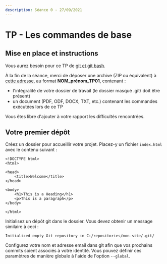 ```yaml
---
description: Séance 0 - 27/09/2021
---
```


# TP - Les commandes de base

## Mise en place et instructions

Vous aurez besoin pour ce TP de [git et git bash](https://gitforwindows.org/).

À la fin de la séance, merci de déposer une archive \(ZIP ou équivalent\) à [cette adresse](https://drive.google.com/drive/folders/1Lye4CJje6IBkL5yYrlCLS3KILL1MhJfl?usp=sharing), au format **NOM\_prénom\_TP01**, contenant :

* l'intégralité de votre dossier de travail \(le dossier masqué .git/ doit être présent\)
* un document \(PDF, ODF, DOCX, TXT, etc.\) contenant les commandes exécutées lors de ce TP

Vous êtes libre d'ajouter à votre rapport les difficultés rencontrées.

## Votre premier dépôt

Créez un dossier pour accueillir votre projet. Placez-y un fichier `index.html` avec le contenu suivant :

```text
<!DOCTYPE html>
<html>

<head>
	<title>Welcome</title>
</head>

<body>
	<h1>This is a Heading</h1>
	<p>This is a paragraph</p>
</body>

</html>
```

Initialisez un dépôt git dans le dossier. Vous devez obtenir un message similaire à ceci :

```text
Initialized empty Git repository in C:/repositories/mon-site/.git/
```

Configurez votre nom et adresse email dans git afin que vos prochains commits soient associés à votre identité. Vous pouvez définir ces paramètres de manière globale à l'aide de l'option `--global`.


